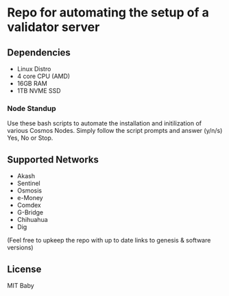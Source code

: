 # Repo for automating the setup of a validator server

## Dependencies
* Linux Distro 
* 4 core CPU (AMD)
* 16GB RAM
* 1TB NVME SSD

### Node Standup

Use these bash scripts to automate the installation and initilization of various Cosmos Nodes. Simply follow the script prompts and answer (y/n/s) Yes, No or Stop. 

## Supported Networks
* Akash
* Sentinel
* Osmosis
* e-Money
* Comdex
* G-Bridge
* Chihuahua
* Dig

(Feel free to upkeep the repo with up to date links to genesis & software versions)

## License

MIT Baby
